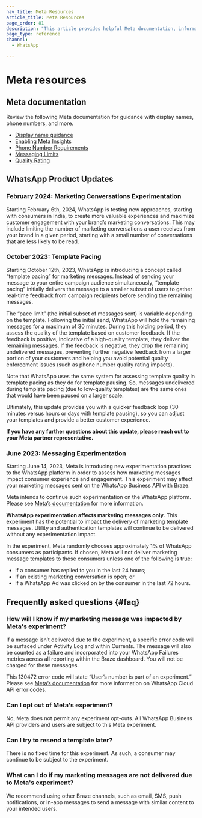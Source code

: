 ```yaml
---
nav_title: Meta Resources
article_title: Meta Resources
page_order: 81
description: "This article provides helpful Meta documentation, information, and resources to improve your understanding of the WhatsApp integration."
page_type: reference
channel:
  - WhatsApp

---
```


# Meta resources

## Meta documentation

Review the following Meta documentation for guidance with display names, phone numbers, and more.

- [Display name guidance](https://www.facebook.com/business/help/757569725593362) 
- [Enabling Meta Insights](https://www.facebook.com/business/help/218116047387456)
- [Phone Number Requirements](https://developers.facebook.com/docs/whatsapp/cloud-api/phone-numbers)
- [Messaging Limits](https://developers.facebook.com/docs/whatsapp/messaging-limits)
- [Quality Rating](https://www.facebook.com/business/help/896873687365001)

## WhatsApp Product Updates 

### February 2024: Marketing Conversations Experimentation

Starting February 6th, 2024, WhatsApp is testing new approaches, starting with consumers in India, to create more valuable experiences and maximize customer engagement with your brand’s marketing conversations. This may include limiting the number of marketing conversations a user receives from your brand in a given period, starting with a small number of conversations that are less likely to be read.

### October 2023: Template Pacing 

Starting October 12th, 2023, WhatsApp is introducing a concept called “template pacing” for marketing messages. Instead of sending your message to your entire campaign audience simultaneously, “template pacing” initially delivers the message to a smaller subset of users to gather real-time feedback from campaign recipients before sending the remaining messages. 

The “pace limit” (the initial subset of messages sent) is variable depending on the template. Following the initial send, WhatsApp will hold the remaining messages for a maximum of 30 minutes. During this holding period, they assess the quality of the template based on customer feedback. If the feedback is positive, indicative of a high-quality template, they deliver the remaining messages. If the feedback is negative, they drop the remaining undelivered messages, preventing further negative feedback from a larger portion of your customers and helping you avoid potential quality enforcement issues (such as phone number quality rating impacts). 

Note that WhatsApp uses the same system for assessing template quality in template pacing as they do for template pausing. So, messages undelivered during template pacing (due to low-quality templates) are the same ones that would have been paused on a larger scale. 

Ultimately, this update provides you with a quicker feedback loop (30 minutes versus hours or days with template pausing), so you can adjust your templates and provide a better customer experience.

**If you have any further questions about this update, please reach out to your Meta partner representative.**

### June 2023: Messaging Experimentation 

Starting June 14, 2023, Meta is introducing new experimentation practices to the WhatsApp platform in order to assess how marketing messages impact consumer experience and engagement. This experiment may affect your marketing messages sent on the WhatsApp Business API with Braze.

Meta intends to continue such experimentation on the WhatsApp platform. Please see [Meta’s documentation](https://developers.facebook.com/docs/whatsapp/on-premises/guides/experiments?content_id=86oue5PtwEgcBJl) for more information.

**WhatsApp experimentation affects marketing messages only.** This experiment has the potential to impact the delivery of marketing template messages. Utility and authentication templates will continue to be delivered without any experimentation impact.

In the experiment, Meta randomly chooses approximately 1% of WhatsApp consumers as participants. If chosen, Meta will not deliver marketing message templates to these consumers unless one of the following is true:

- If a consumer has replied to you in the last 24 hours;
- If an existing marketing conversation is open; or
- If a WhatsApp Ad was clicked on by the consumer in the last 72 hours.

## Frequently asked questions {#faq}

### How will I know if my marketing message was impacted by Meta's experiment?

If a message isn’t delivered due to the experiment, a specific error code will be surfaced under Activity Log and within Currents. The message will also be counted as a failure and incorporated into your WhatsApp Failures metrics across all reporting within the Braze dashboard. You will not be charged for these messages.

This 130472 error code will state “User’s number is part of an experiment.” Please see [Meta’s documentation](https://developers.facebook.com/docs/whatsapp/cloud-api/support/error-codes?content_id=8SJRLBEjYGvXO9k) for more information on WhatsApp Cloud API error codes.

### Can I opt out of Meta's experiment?

No, Meta does not permit any experiment opt-outs. All WhatsApp Business API providers and users are subject to this Meta experiment.

### Can I try to resend a template later?

There is no fixed time for this experiment. As such, a consumer may continue to be subject to the experiment.

### What can I do if my marketing messages are not delivered due to Meta's experiment?

We recommend using other Braze channels, such as email, SMS, push notifications, or in-app messages to send a message with similar content to your intended users.

